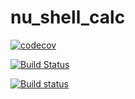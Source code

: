 # nu_shell_calc

[![codecov](https://codecov.io/gh/lefticus/nu_shell_calc/branch/master/graph/badge.svg)](https://codecov.io/gh/lefticus/nu_shell_calc)

[![Build Status](https://travis-ci.org/lefticus/nu_shell_calc.svg?branch=master)](https://travis-ci.org/lefticus/nu_shell_calc)

[![Build status](https://ci.appveyor.com/api/projects/status/ro4lbfoa7n0sy74c/branch/master?svg=true)](https://ci.appveyor.com/project/lefticus/cpp-starter-project/branch/master)
